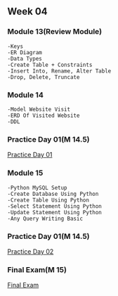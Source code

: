 ## Week 04

### Module 13(Review Module)
```
-Keys
-ER Diagram
-Data Types
-Create Table + Constraints
-Insert Into, Rename, Alter Table
-Drop, Delete, Truncate
```

### Module 14
```
-Model Website Visit
-ERD Of Visited Website
-DDL 
```

### Practice Day 01(M 14.5)
[Practice Day 01]()


### Module 15
```
-Python MySQL Setup
-Create Database Using Python
-Create Table Using Python
-Select Statement Using Python
-Update Statement Using Python
-Any Query Writing Basic
```

### Practice Day 01(M 14.5)
[Practice Day 02]()


### Final Exam(M 15)
[Final Exam]()

